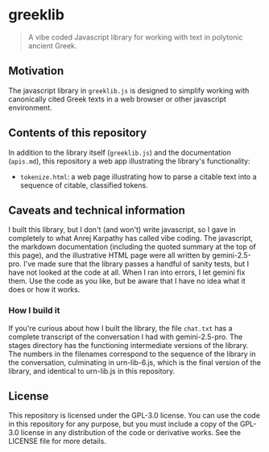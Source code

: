 # greeklib

> A vibe coded Javascript library for working with text in polytonic ancient Greek.

## Motivation

The javascript library in `greeklib.js` is designed to simplify working with canonically cited Greek texts in a web browser or other javascript environment.

## Contents of this repository

In addition to the library itself (`greeklib.js`) and the documentation (`apis.md`), this repository a web app illustrating the library's functionality:

- `tokenize.html`: a web page illustrating how to parse a citable text into a sequence of citable, classified tokens.


## Caveats and technical information

I built this library, but I don't (and won't) write javascript, so I gave in completely to what Anrej Karpathy has called vibe coding. The javascript, the markdown documentation (including the quoted summary at the top of this page), and the illustrative HTML page were all written by gemini-2.5-pro. I've made sure that the library passes a handful of sanity tests, but I have not looked at the code at all. When I ran into errors, I let gemini fix them. Use the code as you like, but be aware that I have no idea what it does or how it works.

### How I build it

If you're curious about how I built the library, the file `chat.txt` has a complete transcript of the conversation I had with gemini-2.5-pro. The stages directory has the functioning intermediate versions of the library. The numbers in the filenames correspond to the sequence of the library in the conversation, culminating in urn-lib-6.js, which is the final version of the library, and identical to urn-lib.js in this repository.

## License

This repository is licensed under the GPL-3.0 license. You can use the code in this repository for any purpose, but you must include a copy of the GPL-3.0 license in any distribution of the code or derivative works. See the LICENSE file for more details.
